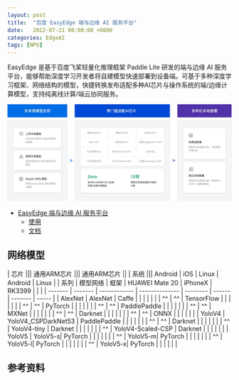 ```yaml
---
layout: post
title:  "百度 EasyEdge 端与边缘 AI 服务平台"
date:   2022-07-21 00:00:00 +0800
categories: EdgeAI
tags: [NPU]
---
```


EasyEdge 是基于百度飞桨轻量化推理框架 Paddle Lite 研发的端与边缘 AI 服务平台，能够帮助深度学习开发者将自建模型快速部署到设备端。可基于多种深度学习框架、网络结构的模型，快捷转换发布适配多种AI芯片与操作系统的端/边缘计算模型，支持纯离线计算/端云协同服务。

![](/images/2022/baidu/easyedge.jpg)

* [EasyEdge 端与边缘 AI 服务平台](https://ai.baidu.com/easyedge/home)
    * [使用](https://ai.baidu.com/easyedge/app/models)
    * [文档](https://ai.baidu.com/ai-doc/EASYEDGE/yk3fj850y)

## 网络模型

| 芯片                            ||| 通用ARM芯片                       ||| 通用ARM芯片      ||
| 系统                            ||| Android        | iOS      | Linux  | Android | Linux |
| 系列     | 模型网络 | 框架          | HUAWEI Mate 20 | iPhoneX  | RK3399 |         |       |
| ------- | ------- | ------------ | -------------- | -------- | ------ | ------- | ----- |
| AlexNet | AlexNet | Caffe        |                |          |        |         |       |
| ^^      | ^^      | TensorFlow   |                |          |        |         |       |
| ^^      | ^^      | PyTorch      |                |          |        |         |       |
| ^^      | ^^      | PaddlePaddle |                |          |        |         |       |
| ^^      | ^^      | MXNet        |                |          |        |         |       |
| ^^      | ^^      | Darknet      |                |          |        |         |       |
| ^^      | ^^      | ONNX         |                |          |        |         |       |
| YoloV4  | YoloV4_CSPDarkNet53 | PaddlePaddle |    |          |        |         |       |
| ^^      | ^^                  | Darknet      |    |          |        |         |       |
| ^^      | YoloV4-tiny         | Darknet      |    |          |        |         |       |
| ^^      | YoloV4-Scaled-CSP   | Darknet      |    |          |        |         |       |
| YoloV5  | YoloV5-s| PyTorch      |                |          |        |         |       |
| ^^      | YoloV5-m| PyTorch      |                |          |        |         |       |
| ^^      | YoloV5-l| PyTorch      |                |          |        |         |       |
| ^^      | YoloV5-x| PyTorch      |                |          |        |         |       |


## 参考资料
